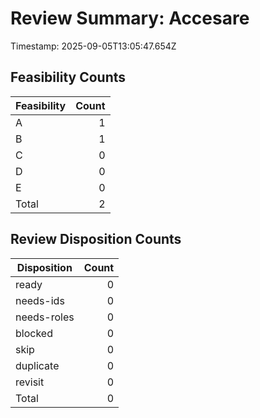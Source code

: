 # Review Summary: Accesare

Timestamp: 2025-09-05T13:05:47.654Z

## Feasibility Counts

| Feasibility | Count |
| --- | ---: |
| A | 1 |
| B | 1 |
| C | 0 |
| D | 0 |
| E | 0 |
| Total | 2 |

## Review Disposition Counts

| Disposition | Count |
| --- | ---: |
| ready | 0 |
| needs-ids | 0 |
| needs-roles | 0 |
| blocked | 0 |
| skip | 0 |
| duplicate | 0 |
| revisit | 0 |
| Total | 0 |